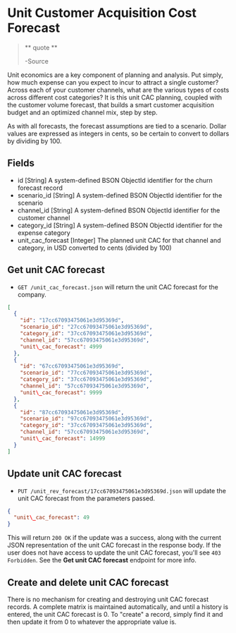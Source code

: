 Unit Customer Acquisition Cost Forecast
=======================================

> ** quote **
>
> -Source

Unit economics are a key component of planning and analysis. Put simply, how much expense can you expect to incur to attract a single customer? Across each of your customer channels, what are the various types of costs across different cost categories? It is this unit CAC planning, coupled with the customer volume forecast, that builds a smart customer acquisition budget and an optimized channel mix, step by step.

As with all forecasts, the forecast assumptions are tied to a scenario. Dollar values are expressed as integers in cents, so be certain to convert to dollars by dividing by 100.


Fields
------

* id [String] A system-defined BSON ObjectId identifier for the churn forecast record
* scenario_id [String] A system-defined BSON ObjectId identifier for the scenario
* channel_id [String] A system-defined BSON ObjectId identifier for the customer channel
* category_id [String] A system-defined BSON ObjectId identifier for the expense category
* unit\_cac_forecast [Integer] The planned unit CAC for that channel and category, in USD converted to cents (divided by 100)


Get unit CAC forecast
----------------------

* `GET /unit_cac_forecast.json` will return the unit CAC forecast for the company.

```json
[
  {
    "id": "17cc67093475061e3d95369d",
    "scenario_id": "27cc67093475061e3d95369d",
    "category_id": "37cc67093475061e3d95369d",
    "channel_id": "57cc67093475061e3d95369d",
    "unit\_cac_forecast": 4999
  },
  {
    "id": "67cc67093475061e3d95369d",
    "scenario_id": "77cc67093475061e3d95369d",
    "category_id": "37cc67093475061e3d95369d",
    "channel_id": "57cc67093475061e3d95369d",
    "unit\_cac_forecast": 9999
  },
  {
    "id": "87cc67093475061e3d95369d",
    "scenario_id": "97cc67093475061e3d95369d",
    "category_id": "37cc67093475061e3d95369d",
    "channel_id": "57cc67093475061e3d95369d",
    "unit\_cac_forecast": 14999
  }
]
```


Update unit CAC forecast
-------------------------

* `PUT /unit_rev_forecast/17cc67093475061e3d95369d.json` will update the unit CAC forecast from the parameters passed.

```json
{
  "unit\_cac_forecast": 49
}
```

This will return `200 OK` if the update was a success, along with the current JSON representation of the unit CAC forecast in the response body. If the user does not have access to update the unit CAC forecast, you'll see `403 Forbidden`. See the **Get unit CAC forecast** endpoint for more info.


Create and delete unit CAC forecast
-------------------------------------

There is no mechanism for creating and destroying unit CAC forecast records. A complete matrix is maintained automatically, and until a history is entered, the unit CAC forecast is 0. To "create" a record, simply find it and then update it from 0 to whatever the appropriate value is.
